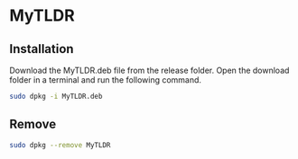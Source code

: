 # MyTLDR

## Installation

Download the MyTLDR.deb file from the release folder. Open the download folder in a terminal and run the following command.

```Bash
sudo dpkg -i MyTLDR.deb
```

## Remove

```Bash
sudo dpkg --remove MyTLDR
```

